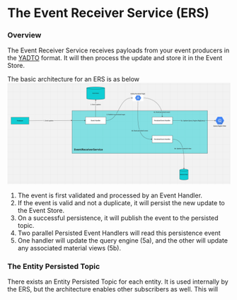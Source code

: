 # The Event Receiver Service (ERS)

### Overview
The Event Receiver Service receives payloads from your event producers in the [YADTO](/dreampipe/yadto/YADTO.md) format. It will then process the update and store it in the Event Store.

The basic architecture for an ERS is as below
![ers_basic_architecture.png](ers_basic_architecture.png)

1. The event is first validated and processed by an Event Handler. 
2. If the event is valid and not a duplicate, it will persist the new update to the Event Store.
3. On a successful persistence, it will publish the event to the persisted topic.  
4. Two parallel Persisted Event Handlers will read this persistence event
5. One handler will update the query engine (5a), and the other will update any associated material views (5b).



### The Entity Persisted Topic

There exists an Entity Persisted Topic for each entity. It is used internally by the ERS, but the architecture enables other subscribers as well. This will